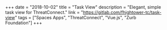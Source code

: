 +++
date = "2018-10-02"
title = "Task View"
description = "Elegant, simple task view for ThreatConnect."
link = "https://gitlab.com/fhightower-tc/task-view"
tags = ["Spaces Apps", "ThreatConnect", "Vue.js", "Zurb Foundation"]
+++
